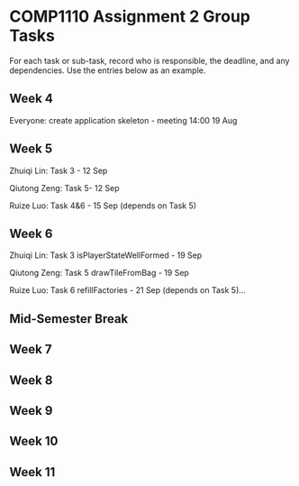 # COMP1110 Assignment 2 Group Tasks

For each task or sub-task, record who is responsible, the deadline, and any dependencies.
Use the entries below as an example.

## Week 4

Everyone: create application skeleton - meeting 14:00 19 Aug

## Week 5

Zhuiqi Lin: Task 3 - 12 Sep

Qiutong Zeng: Task 5- 12 Sep

Ruize Luo: Task 4&6 - 15 Sep (depends on Task 5)

## Week 6

Zhuiqi Lin: Task 3 isPlayerStateWellFormed - 19 Sep

Qiutong Zeng: Task 5 drawTileFromBag - 19 Sep

Ruize Luo: Task 6 refillFactories - 21 Sep (depends on Task 5)...

## Mid-Semester Break

## Week 7

## Week 8

## Week 9

## Week 10

## Week 11
